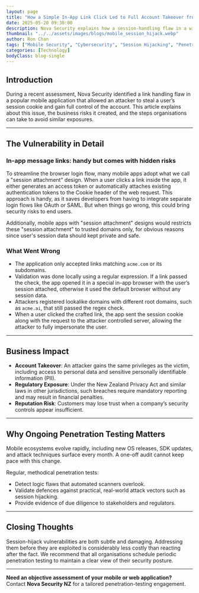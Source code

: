 ```yaml
---
layout: page
title: "How a Simple In-App Link Click Led to Full Account Takeover from Nova Security"
date: 2025-05-20 09:30:00
description: Nova Security explains how a session-handling flaw in a widely used mobile app left accounts exposed, and why routine penetration testing remains critical for all organisations.
thumbnail: "../../assets/images/blogs/mobile_session_hijack.webp"
author: Ron Chan
tags: ["Mobile Security", "Cybersecurity", "Session Hijacking", "Penetration Testing"]
categories: [Technology]
bodyClass: blog-single
---
```


## Introduction

During a recent assessment, Nova Security identified a link handling flaw in a popular mobile application that allowed an attacker to steal a user’s session cookie and gain full control of the account. This article explains about this issue, the business risks it created, and the steps organisations can take to avoid similar exposures.

---

## The Vulnerability in Detail

### In-app message links: handy but comes with hidden risks

To streamline the browser login flow, many mobile apps adopt what we call a "session attachment" design. When a user clicks a link inside the app, it either generates an access token or automatically attaches existing authentication tokens to the Cookie header of the web request. This approach is handy, as it saves developers from having to integrate separate login flows like OAuth or SAML. But when things go wrong, this could bring security risks to end users.

Additionally, mobile apps with "session attachment" designs would restricts these "session attachment" to trusted domains only, for obvious reasons since user's session data should kept private and safe.

### What Went Wrong

- The application only accepted links matching `acme.com` or its subdomains.
- Validation was done locally using a regular expression. If a link passed the check, the app opened it in a special in-app browser with the user’s session attached, otherwise it used the default browser without any session data.
- Attackers registered lookalike domains with different root domains, such as `acme.ai`, that still passed the regex check.
- When a user clicked the crafted link, the app sent the session cookie along with the request to the attacker controlled server, allowing the attacker to fully impersonate the user.

---

## Business Impact

- **Account Takeover**: An attacker gains the same privileges as the victim, including access to personal data and sensitive personally identifiable information (PII).
- **Regulatory Exposure**: Under the New Zealand Privacy Act and similar laws in other jurisdictions, such breaches require mandatory reporting and may result in financial penalties.
- **Reputation Risk**: Customers may lose trust when a company’s security controls appear insufficient.

---

## Why Ongoing Penetration Testing Matters

Mobile ecosystems evolve rapidly, including new OS releases, SDK updates, and attack techniques surface every month. A one-off audit cannot keep pace with this change.

Regular, methodical penetration tests:

- Detect logic flaws that automated scanners overlook.
- Validate defences against practical, real-world attack vectors such as session hijacking.
- Provide evidence of due diligence to stakeholders and regulators.

---

## Closing Thoughts

Session-hijack vulnerabilities are both subtle and damaging. Addressing them before they are exploited is considerably less costly than reacting after the fact. We recommend that all organisations schedule periodic penetration testing to maintain a clear view of their security posture.

---

**Need an objective assessment of your mobile or web application?**  
Contact **Nova Security NZ** for a tailored penetration-testing engagement.
